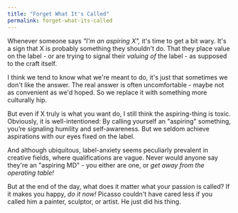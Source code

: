 ```yaml
---
title: "Forget What It's Called"
permalink: forget-what-its-called
---
```


Whenever someone says *"I'm an aspiring X",* it's time to get a bit wary. It's a sign that X is probably something they shouldn't do. That they place value on the label - or are trying to signal their *valuing of* the label - as supposed to the craft itself.

I think we tend to know what we're meant to do, it's just that sometimes we don't like the answer. The real answer is often uncomfortable - maybe not as convenient as we'd hoped. So we replace it with something more culturally hip.

But even if X truly is what you want do, I still think the aspiring-thing is toxic. Obviously, it is well-intentioned: By calling yourself an "aspiring" something, you’re signaling humility and self-awareness. But we seldom achieve aspirations with our eyes fixed on the label.

And although ubiquitous, label-anxiety seems peculiarly prevalent in creative fields, where qualifications are vague. Never would anyone say they're an "aspiring MD" - you either are one, or *get away from the operating table!*

But at the end of the day, what does it matter what your passion is called? If it makes you happy, *do it now!* Picasso couldn't have cared less if you called him a painter, sculptor, or artist. He just did his thing.
